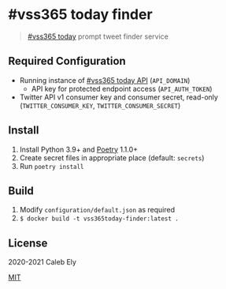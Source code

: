 # #vss365 today finder

> [#vss365 today](https://vss365today.com/) prompt tweet finder service

## Required Configuration

- Running instance of [#vss365 today API](https://github.com/le717/vss365today-api/) (`API_DOMAIN`)
  - API key for protected endpoint access (`API_AUTH_TOKEN`)
- Twitter API v1 consumer key and consumer secret, read-only (`TWITTER_CONSUMER_KEY`, `TWITTER_CONSUMER_SECRET`)

## Install

1. Install Python 3.9+ and [Poetry](https://python-poetry.org/) 1.1.0+
1. Create secret files in appropriate place (default: `secrets`)
1. Run `poetry install`

## Build

1. Modify `configuration/default.json` as required
1. `$ docker build -t vss365today-finder:latest .`

## License

2020-2021 Caleb Ely

[MIT](LICENSE)
